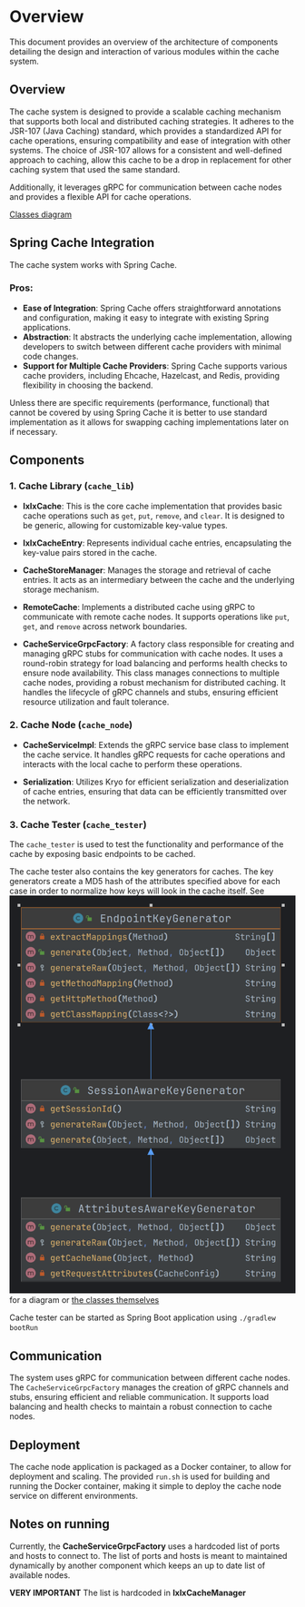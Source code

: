 # Overview

This document provides an overview of the architecture of components detailing the design and interaction of various
modules within the cache system.

## Overview

The cache system is designed to provide a scalable caching mechanism that supports both local and
distributed caching strategies. It adheres to the JSR-107 (Java Caching) standard, which provides a standardized API for
cache operations, ensuring compatibility and ease of integration with other systems. The choice of JSR-107 allows for a
consistent and well-defined approach to caching, allow this cache to be a drop in replacement for other caching system
that used the same standard.

Additionally, it leverages gRPC for communication between cache nodes and provides a flexible API for cache operations.

[Classes diagram](./cache_lib/overview.png)

## Spring Cache Integration

The cache system works with Spring Cache.

### Pros:

- **Ease of Integration**: Spring Cache offers straightforward annotations and configuration, making it easy to
  integrate with existing Spring applications.
- **Abstraction**: It abstracts the underlying cache implementation, allowing developers to switch between different
  cache providers with minimal code changes.
- **Support for Multiple Cache Providers**: Spring Cache supports various cache providers, including Ehcache, Hazelcast,
  and Redis, providing flexibility in choosing the backend.

Unless there are specific requirements (performance, functional) that cannot be covered by using Spring Cache it is
better
to use standard implementation as it allows for swapping caching implementations later on if necessary.

## Components

### 1. Cache Library (`cache_lib`)

- **IxIxCache**: This is the core cache implementation that provides basic cache operations such
  as `get`, `put`, `remove`, and `clear`.
  It is designed to be generic, allowing for customizable key-value types.

- **IxIxCacheEntry**: Represents individual cache entries, encapsulating the key-value pairs stored in the cache.

- **CacheStoreManager**: Manages the storage and retrieval of cache entries. It acts as an intermediary between the
  cache and the underlying storage mechanism.

- **RemoteCache**: Implements a distributed cache using gRPC to communicate with remote cache nodes. It supports
  operations like `put`, `get`, and `remove` across network boundaries.

- **CacheServiceGrpcFactory**: A factory class responsible for creating and managing gRPC stubs for communication with
  cache nodes.
  It uses a round-robin strategy for load balancing and performs health checks to ensure node availability. This class
  manages
  connections to multiple cache nodes, providing a robust mechanism for distributed caching. It handles the lifecycle
  of gRPC channels and stubs, ensuring efficient resource utilization and fault tolerance.

### 2. Cache Node (`cache_node`)

- **CacheServiceImpl**: Extends the gRPC service base class to implement the cache service. It
  handles gRPC requests for cache operations and interacts with the local cache to perform these operations.

- **Serialization**: Utilizes Kryo for efficient serialization and deserialization of cache entries,
  ensuring that data can be efficiently transmitted over the network.

### 3. Cache Tester (`cache_tester`)

The `cache_tester` is used to test the functionality and performance of the cache by exposing basic endpoints to be
cached.

The cache tester also contains the key generators for caches. The key generators create a MD5 hash of the attributes
specified above for each case in order to normalize how keys
will look in the cache itself.
See ![key generators diagram](./cache_tester/src/main/java/dev/ixixpercent/cache/cache_tester/controller/key_generator/key_generators.png)
for a diagram
or [the classes themselves](./cache_tester/src/main/java/dev/ixixpercent/cache/cache_tester/controller/key_generator/)

Cache tester can be started as Spring Boot application using `./gradlew bootRun`

## Communication

The system uses gRPC for communication between different cache nodes. The `CacheServiceGrpcFactory` manages the
creation of gRPC channels and stubs, ensuring efficient and reliable communication. It supports load balancing and
health checks to maintain a robust connection to cache nodes.

## Deployment

The cache node application is packaged as a Docker container, to allow for deployment and scaling.
The provided `run.sh` is used for building and running the Docker container, making
it simple to deploy the cache node service on different environments.

## Notes on running

Currently, the **CacheServiceGrpcFactory** uses a hardcoded list of ports and hosts to connect to. The list of ports
and hosts is meant to maintained dynamically by another component which keeps an up to date list of available nodes.

**VERY IMPORTANT** The list is hardcoded in **IxIxCacheManager**
